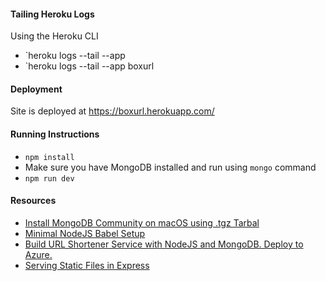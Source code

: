 
#### Tailing Heroku Logs
Using the Heroku CLI
- `heroku logs --tail --app <application-name>
- `heroku logs --tail --app boxurl

#### Deployment
Site is deployed at https://boxurl.herokuapp.com/

#### Running Instructions
- `npm install`
- Make sure you have MongoDB installed and run using `mongo` command
- `npm run dev`

#### Resources
- [Install MongoDB Community on macOS using .tgz Tarbal](https://docs.mongodb.com/manual/tutorial/install-mongodb-on-os-x-tarball/
)
- [Minimal NodeJS Babel Setup](https://www.robinwieruch.de/minimal-node-js-babel-setup
)
- [Build URL Shortener Service with NodeJS and MongoDB. Deploy to Azure.](https://dev.to/olamideaboyeji/building-a-url-shortening-service-with-nodejs-and-mongobb-deploy-to-azure-oep)
- [Serving Static Files in Express
](https://expressjs.com/en/starter/static-files.html)
